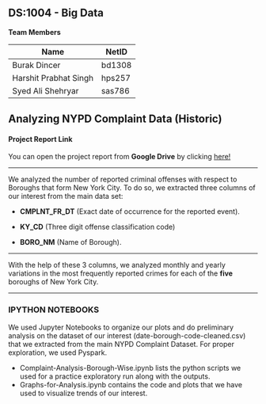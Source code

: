 DS:1004 - Big Data 
----------------------
**Team Members** 

Name    | NetID
-------- | ---
Burak Dincer | bd1308
Harshit Prabhat Singh    | hps257
Syed Ali Shehryar     | sas786


Analyzing NYPD Complaint Data (Historic)
-------------
#### <i class="icon-file"></i> Project Report Link
You can open the project report from <i class="icon-provider-gdrive"></i> **Google Drive** by clicking [here!](https://drive.google.com/open?id=1uCckvtVk8lKK7W41oE9Yu4Hsa5-1diJeJO_b9emTfVc)

-------------

We analyzed the number  of reported criminal offenses with respect to Boroughs that form New York City. To do so, we extracted three columns of our interest from the main data set: 

- **CMPLNT_FR_DT** (Exact date of occurrence for the reported event).

- **KY_CD** (Three digit offense classification code)

- **BORO_NM** (Name of Borough). 

-------------
With the help of these 3 columns, we analyzed monthly and yearly variations in the most frequently reported crimes for each of the **five** boroughs of New York City.

-------------
### IPYTHON NOTEBOOKS
We used Jupyter Notebooks to organize our plots and do preliminary analysis on the dataset of our interest (date-borough-code-cleaned.csv) that we extracted from the main NYPD Complaint Dataset. For proper exploration, we used Pyspark.
- Complaint-Analysis-Borough-Wise.ipynb lists the python scripts we used for a practice exploratory run along with the outputs.
- Graphs-for-Analysis.ipynb contains the code and plots that we have used to visualize trends of our interest.
